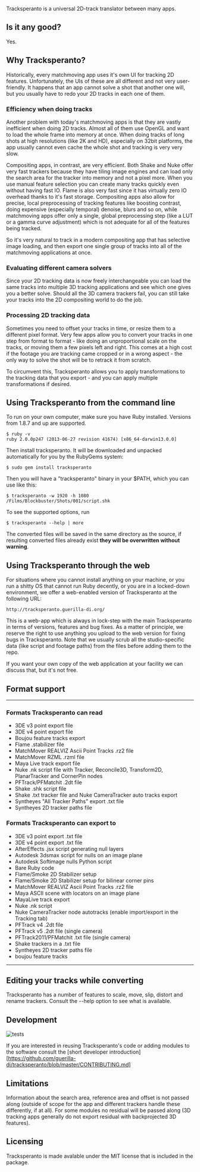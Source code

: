 Tracksperanto is a universal 2D-track translator between many apps.

## Is it any good?

Yes.

## Why Tracksperanto?

Historically, every matchmoving app uses it's own UI for tracking 2D features.
Unfortunately, the UIs of these are all different and not very user-friendly. It happens
that an app cannot solve a shot that another one will, but you usually have to redo your 2D
tracks in each one of them.

### Efficiency when doing tracks

Another problem with today's matchmoving apps is that they are vastly inefficient when
doing 2D tracks. Almost all of them use OpenGL and want to load the whole frame into memory
at once. When doing tracks of long shots at high resolutions (like 2K and HD), especially
on 32bit platforms, the app usually cannot even cache the whole shot and tracking is very
very slow.

Compositing apps, in contrast, are very efficient. Both Shake and Nuke offer very
fast trackers because they have tiling image engines and can load only the search area
for the tracker into memory and not a pixel more. When you use manual feature selection 
you can create many tracks quickly even without having fast IO. Flame is also very fast
since it has virtually zero IO overhead thanks to it's fast storage. Compositing apps
also allow for precise, local preprocessing of tracking features like boosting contrast,
doing expensive (especially temporal) denoise, blurs and so on, while matchmoving apps
offer only a single, global preprocessing step (like a LUT or a gamma curve adjustment)
which is not adequate for all of the features being tracked.

So it's very natural to track in a modern compositing app that has selective image
loading, and then export one single group of tracks into all of the matchmoving
applications at once.

### Evaluating different camera solvers

Since your 2D tracking data is now freely interchangeable you can load the same tracks
into multiple 3D tracking applications and see which one gives you a better solve.
Should all the 3D camera trackers fail, you can still take your tracks into the 2D
compositing world to do the job. 

### Processing 2D tracking data

Sometimes you need to offset your tracks in time, or resize them to a different pixel format.
Very few apps allow you to convert your tracks in one step from format to format - like doing
an unproportional scale on the tracks, or moving them a few pixels left and right. This comes 
at a high cost if the footage you are tracking came cropped or in a wrong aspect - the only 
way to solve the shot will be to retrack it from scratch.

To circumvent this, Tracksperanto allows you to apply transformations to the tracking data
that you export - and you can apply multiple transformations if desired.

## Using Tracksperanto from the command line

To run on your own computer, make sure you have Ruby installed. Versions from 1.8.7
and up are supported.
    
    $ ruby -v
    ruby 2.0.0p247 (2013-06-27 revision 41674) [x86_64-darwin13.0.0]

Then install tracksperanto. It will be downloaded and unpacked automatically for you by the
RubyGems system:

    $ sudo gem install tracksperanto

Then you will have a "tracksperanto" binary in your $PATH, which you can use like this:

    $ tracksperanto -w 1920 -h 1080 /Films/Blockbuster/Shots/001/script.shk

To see the supported options, run

    $ tracksperanto --help | more

The converted files will be saved in the same directory as the source, if resulting
converted files already exist <b>they will be overwritten without warning</b>.

## Using Tracksperanto through the web

For situations where you cannot install anything on your machine, or you run a shitty OS that cannot
run Ruby decently, or you are in a locked-down environment, we offer a web-enabled version of
Tracksperanto at the following URL:

    http://tracksperanto.guerilla-di.org/

This is a web-app which is always in lock-step with the main Tracksperanto in terms of versions,
features and bug fixes. As a matter of principle, we reserve the right to use anything you upload
to the web version for fixing bugs in Tracksperanto. Note that we usually scrub all the studio-specific
data (like script and footage paths) from the files before adding them to the repo.

If you want your own copy of the web application at your facility we can discuss that, but it's not free.

## Format support

--- 
 
### Formats Tracksperanto can read
 
* 3DE v3 point export file
* 3DE v4 point export file
* Boujou feature tracks export
* Flame .stabilizer file
* MatchMover REALVIZ Ascii Point Tracks .rz2 file
* MatchMover RZML .rzml file
* Maya Live track export file
* Nuke .nk script file with Tracker, Reconcile3D, Transform2D, PlanarTracker and CornerPin nodes
* PFTrack/PFMatchit .2dt file
* Shake .shk script file
* Shake .txt tracker file and Nuke CameraTracker auto tracks export
* Syntheyes "All Tracker Paths" export .txt file
* Syntheyes 2D tracker paths file
 
### Formats Tracksperanto can export to
 
* 3DE v3 point export .txt file
* 3DE v4 point export .txt file
* AfterEffects .jsx script generating null layers
* Autodesk 3dsmax script for nulls on an image plane
* Autodesk Softimage nulls Python script
* Bare Ruby code
* Flame/Smoke 2D Stabilizer setup
* Flame/Smoke 2D Stabilizer setup for bilinear corner pins
* MatchMover REALVIZ Ascii Point Tracks .rz2 file
* Maya ASCII scene with locators on an image plane
* MayaLive track export
* Nuke .nk script
* Nuke CameraTracker node autotracks (enable import/export in the Tracking tab)
* PFTrack v4 .2dt file
* PFTrack v5 .2dt file (single camera)
* PFTrack2011/PFMatchit .txt file (single camera)
* Shake trackers in a .txt file
* Syntheyes 2D tracker paths file
* boujou feature tracks
 
---


## Editing your tracks while converting

Tracksperanto has a number of features to scale, move, slip, distort and rename trackers.
Consult the --help option to see what is available.

## Development

![tests](https://secure.travis-ci.org/guerilla-di/tracksperanto.png)

If you are interested in reusing Tracksperanto's code or adding modules to the software consult
the [short developer introduction][https://github.com/guerilla-di/tracksperanto/blob/master/CONTRIBUTING.md]

## Limitations

Information about the search area, reference area and offset is not passed along (outside
of scope for the app and different trackers handle these differently, if at all). For some
modules no residual will be passed along (3D tracking apps generally do not export residual
with backprojected 3D features).

## Licensing

Tracksperanto is made avalable under the MIT license that is included in the package.
